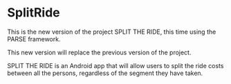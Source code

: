 # SplitRide
This is the new version of the project SPLIT THE RIDE, this time using the PARSE framework. 

This new version will replace the previous version of the project.

SPLIT THE RIDE is an Android app that will allow users to split the ride costs between all the persons, regardless of the segment they have taken.

